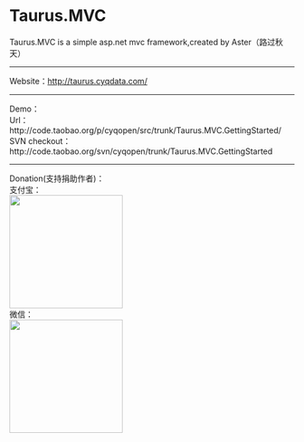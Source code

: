 # Taurus.MVC
Taurus.MVC is a simple asp.net mvc framework,created by Aster（路过秋天）<hr />
Website：http://taurus.cyqdata.com/
<hr />
Demo：<br />
Url：http://code.taobao.org/p/cyqopen/src/trunk/Taurus.MVC.GettingStarted/<br />
SVN checkout：http://code.taobao.org/svn/cyqopen/trunk/Taurus.MVC.GettingStarted

<hr />
Donation(支持捐助作者)：<br />
支付宝：<br />
<img src="http://images.cnblogs.com/cnblogs_com/cyq1162/828949/o_2.jpg" width="200" height="200" /><br />
微信：<br />
<img src="http://images.cnblogs.com/cnblogs_com/cyq1162/828949/o_1.jpg" width="200" height="200"  />

